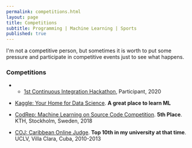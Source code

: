 ```yaml
---
permalink: competitions.html
layout: page
title: Competitions
subtitle: Programming | Machine Learning | Sports  
published: true
---
```


I'm not a competitive person, but sometimes it is worth to put some pressure and participate in competitive events just to see what happens.

### Competitions

- - [1st Continuous Integration Hackathon](https://kth.github.io/ci-hackathon), Participant, 2020

- [Kaggle: Your Home for Data Science](https://www.kaggle.com/cesarsoto). **A great place to learn ML**

- [CodRep: Machine Learning on Source Code Competition](https://github.com/KTH/CodRep-competition). **5th Place**. KTH, Stockholm, Sweden, 2018

- [COJ: Caribbean Online Judge](http://coj.uci.cu/user/useraccount.xhtml?username=CeSaR_uclv). **Top 10th in my university at that time**. UCLV, Villa Clara, Cuba, 2010-2013
